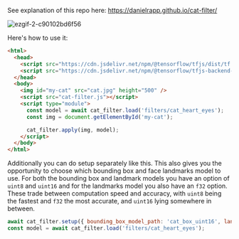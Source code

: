 See explanation of this repo here: https://danielrapp.github.io/cat-filter/

![ezgif-2-c90102bd6f56](https://user-images.githubusercontent.com/442870/134374410-34fb4364-1b8e-4504-bce8-5f2189363fa3.gif)

Here's how to use it:
```html
<html>
  <head>
    <script src="https://cdn.jsdelivr.net/npm/@tensorflow/tfjs/dist/tf.min.js"></script>
    <script src="https://cdn.jsdelivr.net/npm/@tensorflow/tfjs-backend-wasm/dist/tf-backend-wasm.js"></script>
  </head>
  <body>
    <img id="my-cat" src="cat.jpg" height="500" />
    <script src="cat-filter.js"></script>
    <script type="module">
      const model = await cat_filter.load('filters/cat_heart_eyes');
      const img = document.getElementById('my-cat');

      cat_filter.apply(img, model);
    </script>
  </body>
</html>
```

Additionally you can do setup separately like this. This also gives you the opportunity to choose which bounding box and face landmarks model to use. For both the bounding box and landmark models you have an option of `uint8` and `uint16` and for the landmarks model you also have an `f32` option. These trade between computation speed and accuracy, with `uint8` being the fastest and `f32` the most accurate, and `uint16` lying somewhere in between.
```javascript
await cat_filter.setup({ bounding_box_model_path: 'cat_box_uint16', landmarks_model_path: 'cat_landmarks_uint16' });
const model = await cat_filter.load('filters/cat_heart_eyes');
```
